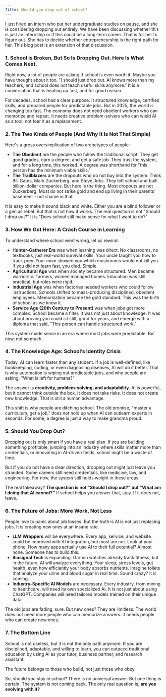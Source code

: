 ```yaml
---
Title: Should you drop out of school?
---
```


I just hired an intern who put her undergraduate studies on pause, and she is considering dropping out entirely. We have been discussing whether this is just an internship or if this could be a long-term career. That is for her to figure out. She has to decide whether entrepreneurship is the right path for her. This blog post is an extension of that discussion.

### 1. School is Broken, But So Is Dropping Out. Here Is What Comes Next.

Right now, a lot of people are asking if school is even worth it. Maybe you have thought about it too. "I should just drop out. AI knows more than my teachers, and school does not teach useful skills anymore." It is a conversation that is heating up fast, and for good reason.

For decades, school had a clear purpose. It structured knowledge, certified skills, and prepared people for predictable jobs. But in 2025, the world is changing too fast. The economy does not need obedient workers who can memorize and repeat. It needs creative problem-solvers who can wield AI as a tool, not fear it as a replacement.


### 2. The Two Kinds of People (And Why It Is Not That Simple)

Here's a gross oversimplication of two archetypes of people:

- **The Obedient** are the people who follow the traditional script. They get good grades, earn a degree, and get a safe job. They trust the system, and for a long time, this worked. A degree was shorthand for "this person has the minimum viable skills."
- **The Trailblazers** are the dropouts who do not buy into the system. Think Bill Gates, Mark Zuckerberg, and Steve Jobs. They left school and built billion-dollar companies. But here is the thing. Most dropouts are not Zuckerberg. Most do not strike gold and end up living in their parents' basement - not shame in that.

It is easy to make it sound black and white. Either you are a blind follower or a genius rebel. But that is not how it works. The real question is not "Should I drop out?" It is "Does school still make sense for what I want to do?"

### 3. How We Got Here: A Crash Course in Learning

To understand where school went wrong, let us rewind:

- **Hunter-Gatherer Era** was when learning was direct. No classrooms, no textbooks, just real-world survival skills. Your uncle taught you how to track prey. Your mom showed you which mushrooms would not kill you. If you did not learn fast, you died. Simple.
- **Agricultural Age** was when society became structured. Men became warriors or farmers, women managed homes. Education was still practical, but roles were rigid.
- **Industrial Age** was when factories needed workers who could follow instructions. Schools shifted to mass-producing disciplined, obedient employees. Memorization became the gold standard. This was the birth of school as we know it.
- **Service Age (20th Century to Present)** was when jobs got more complex. School became a filter. It was not just about knowledge. It was about proving you could sit still, grind for years, and emerge with a diploma that said, "This person can handle structured work."

This system made sense in an era where most jobs were predictable. But now, not so much.

### 4. The Knowledge Age: School’s Identity Crisis

Today, AI can learn faster than any student. If a job is well-defined, like bookkeeping, coding, or even diagnosing diseases, AI will do it better. That is why automation is wiping out predictable jobs, and why people are asking, "What is left for humans?"

The answer is **creativity, problem-solving, and adaptability.** AI is powerful, but it cannot think outside the box. It does not take risks. It does not create new knowledge. That is still a human advantage.

This shift is why people are ditching school. The old promise, "master a curriculum, get a job," does not hold up when AI can outlearn experts in seconds. For some, a degree is just a way to make grandma proud.

### 5. Should You Drop Out?

Dropping out is only smart if you have a real plan. If you are building something profitable, jumping into an industry where skills matter more than credentials, or innovating in AI-driven fields, school might be a waste of time.

But if you do not have a clear direction, dropping out might just leave you stranded. Some careers still need credentials, like medicine, law, and engineering. For now, the system still holds weight in these areas.

The real takeaway? **The question is not "Should I drop out?" but "What am I doing that AI cannot?"** If school helps you answer that, stay. If it does not, leave.

### 6. The Future of Jobs: More Work, Not Less

People love to panic about job losses. But the truth is AI is not just replacing jobs. It is creating new ones at an insane rate.

- **LLM Wrappers** will be everywhere. Every app, service, and website could be improved with AI integration, but most are not. Look at your phone. How many apps actually use AI to their full potential? Almost none. Someone has to build this.
- **Biosignal Tech** is expanding. Garmin watches already track fitness, but in the future, AI will analyze everything. Your sleep, stress levels, gut health, even how efficiently your body absorbs nutrients. Imagine toilets that analyze your urine and blood sugar in real time. Sound crazy? It is coming.
- **Industry-Specific AI Models** are necessary. Every industry, from mining to healthcare, will need its own specialized AI. It is not just about using ChatGPT. Companies will need tailored models trained on their unique data.

The old jobs are fading, sure. But new ones? They are limitless. The world does not need more people who can memorize answers. It needs people who can create new ones.

### 7. The Bottom Line

School is not useless, but it is not the only path anymore. If you are disciplined, adaptable, and willing to learn, you can outpace traditional education by using AI as your tutor, business partner, and research assistant.

The future belongs to those who build, not just those who obey.

So, should you stay in school? There is no universal answer. But one thing is certain. The system is not coming back. The only real question is, **are you evolving with it?**

